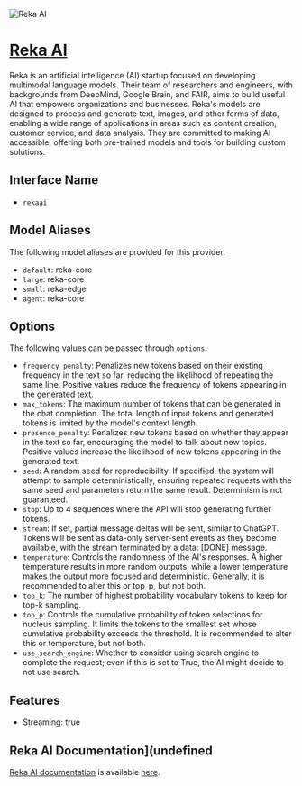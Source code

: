 ![Reka AI](http://static1.squarespace.com/static/66118bc053ae495c0021e80f/t/661d8ad31654cb7ecf49c127/1713212115473/reka+logo.jpg?format=1500w)

# [Reka AI](https://www.reka.ai)

Reka is an artificial intelligence (AI) startup focused on developing multimodal language models. Their team of researchers and engineers, with backgrounds from DeepMind, Google Brain, and FAIR, aims to build useful AI that empowers organizations and businesses. Reka's models are designed to process and generate text, images, and other forms of data, enabling a wide range of applications in areas such as content creation, customer service, and data analysis. They are committed to making AI accessible, offering both pre-trained models and tools for building custom solutions.

## Interface Name

- `rekaai`


## Model Aliases

The following model aliases are provided for this provider. 

- `default`: reka-core
- `large`: reka-core
- `small`: reka-edge
- `agent`: reka-core


## Options

The following values can be passed through `options`.

- `frequency_penalty`: Penalizes new tokens based on their existing frequency in the text so far, reducing the likelihood of repeating the same line. Positive values reduce the frequency of tokens appearing in the generated text.
- `max_tokens`: The maximum number of tokens that can be generated in the chat completion. The total length of input tokens and generated tokens is limited by the model's context length.
- `presence_penalty`: Penalizes new tokens based on whether they appear in the text so far, encouraging the model to talk about new topics. Positive values increase the likelihood of new tokens appearing in the generated text.
- `seed`: A random seed for reproducibility. If specified, the system will attempt to sample deterministically, ensuring repeated requests with the same seed and parameters return the same result. Determinism is not guaranteed.
- `stop`: Up to 4 sequences where the API will stop generating further tokens.
- `stream`: If set, partial message deltas will be sent, similar to ChatGPT. Tokens will be sent as data-only server-sent events as they become available, with the stream terminated by a data: [DONE] message.
- `temperature`: Controls the randomness of the AI's responses. A higher temperature results in more random outputs, while a lower temperature makes the output more focused and deterministic. Generally, it is recommended to alter this or top_p, but not both.
- `top_k`: The number of highest probability vocabulary tokens to keep for top-k sampling.
- `top_p`: Controls the cumulative probability of token selections for nucleus sampling. It limits the tokens to the smallest set whose cumulative probability exceeds the threshold. It is recommended to alter this or temperature, but not both.
- `use_search_engine`: Whether to consider using search engine to complete the request; even if this is set to True, the AI might decide to not use search.


## Features

- Streaming: true


## Reka AI Documentation](undefined

[Reka AI documentation](https://docs.reka.ai/quick-start) is available [here](https://docs.reka.ai/quick-start).
